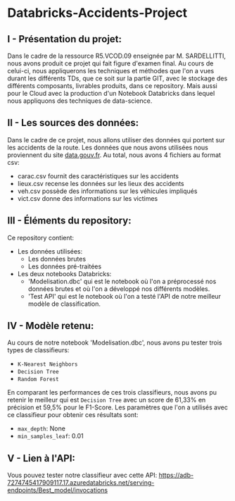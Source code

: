 # Databricks-Accidents-Project

## I - Présentation du projet:

Dans le cadre de la ressource R5.VCOD.09 enseignée par M. SARDELLITTI, nous avons produit ce projet qui fait figure d'examen final. Au cours de celui-ci, nous appliquerons les techniques et méthodes que l'on a vues durant les différents TDs, que ce soit sur la partie GIT, avec le stockage des différents composants, livrables produits, dans ce repository. Mais aussi pour le Cloud avec la production d'un Notebook Databricks dans lequel nous appliquons des techniques de data-science.

## II - Les sources des données:

Dans le cadre de ce projet, nous allons utiliser des données qui portent sur les accidents de la route. Les données que nous avons utilisées nous proviennent du site [data.gouv.fr](https://www.data.gouv.fr/fr/). Au total, nous avons 4 fichiers au format csv:

- carac.csv fournit des caractéristiques sur les accidents
- lieux.csv recense les données sur les lieux des accidents
- veh.csv possède des informations sur les véhicules impliqués
- vict.csv donne des informations sur les victimes

## III - Éléments du repository:

Ce repository contient:

- Les données utilisées:
  - Les données brutes
  - Les données pré-traitées
- Les deux notebooks Databricks:
  - 'Modelisation.dbc' qui est le notebook où l'on a préprocessé nos données brutes et où l'on a développé nos différents modèles.
  - 'Test API' qui est le notebook où l'on a testé l'API de notre meilleur modèle de classification.

## IV - Modèle retenu:

Au cours de notre notebook 'Modelisation.dbc', nous avons pu tester trois types de classifieurs:
- `K-Nearest Neighbors`
- `Decision Tree`
- `Random Forest`

En comparant les performances de ces trois classifieurs, nous avons pu retenir le meilleur qui est `Decision Tree` avec un score de 61,33% en précision et 59,5% pour le F1-Score.
Les paramètres que l'on a utilisés avec ce classifieur pour obtenir ces résultats sont:

- `max_depth`: None
- `min_samples_leaf`: 0.01

## V - Lien à l'API:

Vous pouvez tester notre classifieur avec cette API:
https://adb-7274745417909117.17.azuredatabricks.net/serving-endpoints/Best_model/invocations
